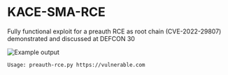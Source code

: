 # KACE-SMA-RCE
Fully functional exploit for a preauth RCE as root chain (CVE-2022-29807) demonstrated and discussed at DEFCON 30

![Example output](./readme/rce.png)

`Usage: preauth-rce.py https://vulnerable.com`
